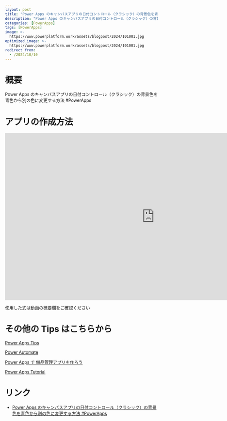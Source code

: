 ```yaml
---
layout: post
title: "Power Apps のキャンバスアプリの日付コントロール（クラシック）の背景色を青色から別の色に変更する方法 #PowerApps"
description: "Power Apps のキャンバスアプリの日付コントロール（クラシック）の背景色を青色から別の色に変更する方法 #PowerAppsを動画で分かりやすく解説"
categories: [PowerApps]
tags: [PowerApps]
image: >-
  https://www.powerplatform.work/assets/blogpost/2024/101001.jpg
optimized_image: >-
  https://www.powerplatform.work/assets/blogpost/2024/101001.jpg
redirect_from:
  - /2024/10/10
---
```



#  概要

Power Apps のキャンバスアプリの日付コントロール（クラシック）の背景色を青色から別の色に変更する方法 #PowerApps


# アプリの作成方法

<iframe width="983" height="553" src="https://www.youtube.com/embed/jQOlyEP_y0k" title="YouTube video player" frameborder="0" allow="accelerometer; autoplay; clipboard-write; encrypted-media; gyroscope; picture-in-picture" allowfullscreen></iframe>


使用した式は動画の概要欄をご確認ください


# その他の Tips はこちらから

[Power Apps Tips](https://www.youtube.com/watch?v=VrAQf3JQ7yM&list=PLVhFi1fb3DqakSLVMn22DDcySXh9jtzi- )


[Power Automate](https://www.youtube.com/watch?v=-YnJYT0ASEM&list=PLVhFi1fb3Dqbzic6GieqnLFgD3aTj-eHA)


[Power Apps で 備品管理アプリを作ろう](https://www.youtube.com/playlist?list=PLVhFi1fb3DqZM3HKb8Hea6XEL96990Fyn)


[Power Apps Tutorial](https://www.youtube.com/playlist?list=PLVhFi1fb3DqalxpL974VvAJvV4iWoSbe_)


# リンク


- [Power Apps のキャンバスアプリの日付コントロール（クラシック）の背景色を青色から別の色に変更する方法 #PowerApps](https://www.youtube.com/watch?v=jQOlyEP_y0k)

